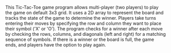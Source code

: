 
This Tic-Tac-Toe game program allows multi-player (two players) to play the game on default 3x3 grid. It uses a 2D array to represent the board and tracks the state of the game to determine the winner. Players take turns entering their moves by specifying the row and column they want to place their symbol ('X' or 'O'). The program checks for a winner after each move by checking the rows, columns, and diagonals (left and right) for a matching sequence of symbols. If there is a winner or the board is full, the game ends, and players have the option to play again.
